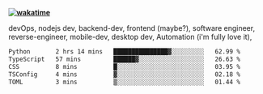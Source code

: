 **[![wakatime](https://wakatime.com/badge/user/87646243-158a-4241-a3cb-668e1fa2dbb8.svg)](https://wakatime.com/@87646243-158a-4241-a3cb-668e1fa2dbb8?style=plastic)**


devOps, nodejs dev, backend-dev, frontend (maybe?), software engineer, reverse-engineer, mobile-dev, desktop dev, Automation (i'm fully love it), 

<!--START_SECTION:waka-->

```txt
Python       2 hrs 14 mins   ███████████████▓░░░░░░░░░   62.99 %
TypeScript   57 mins         ██████▓░░░░░░░░░░░░░░░░░░   26.63 %
CSS          8 mins          █░░░░░░░░░░░░░░░░░░░░░░░░   03.95 %
TSConfig     4 mins          ▓░░░░░░░░░░░░░░░░░░░░░░░░   02.18 %
TOML         3 mins          ▒░░░░░░░░░░░░░░░░░░░░░░░░   01.44 %
```

<!--END_SECTION:waka-->
